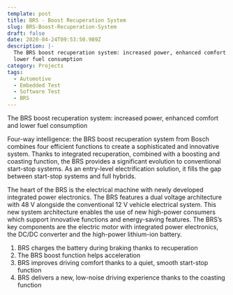 ```yaml
---
template: post
title: BRS - Boost Recuperation System
slug: BRS-Boost-Recuperation-System
draft: false
date: 2020-04-24T09:53:50.989Z
description: |-
  The BRS boost recuperation system: increased power, enhanced comfort and
  lower fuel consumption
category: Projects
tags:
  - Automotive
  - Embedded Test
  - Software Test
  - BRS
---
```

The BRS boost recuperation system: increased power, enhanced comfort and
lower fuel consumption

Four-way intelligence: the BRS boost recuperation system from Bosch combines four efficient functions to create a sophisticated and innovative system. Thanks to integrated recuperation, combined with a boosting and coasting function, the BRS provides a significant evolution to conventional start-stop systems. As an entry-level electrification solution, it fills the gap between start-stop systems and full hybrids.

The heart of the BRS is the electrical machine with newly developed integrated power electronics. The BRS features a dual voltage architecture with 48 V alongside the conventional 12 V vehicle electrical system. This new system architecture enables the use of new high-power consumers which support innovative functions and energy-saving features. The BRS’s key components are the electric motor with integrated power electronics, the DC/DC converter and the high-power lithium-ion battery.

1. BRS charges the battery during braking thanks to recuperation
2. The BRS boost function helps acceleration
3. BRS improves driving comfort thanks to a quiet, smooth start-stop function
4. BRS delivers a new, low-noise driving experience thanks to the coasting function